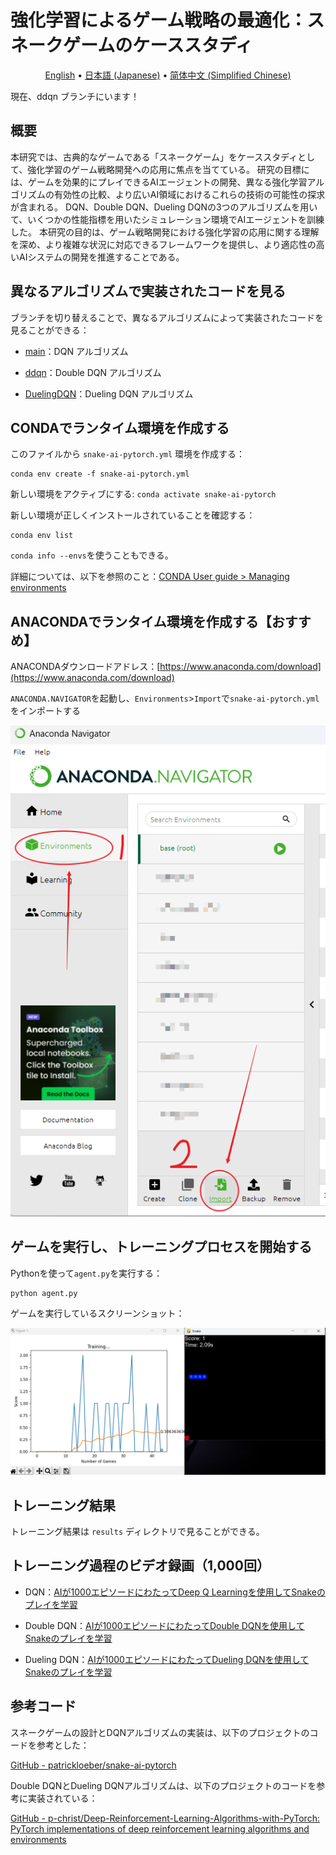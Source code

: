 # 強化学習によるゲーム戦略の最適化：スネークゲームのケーススタディ

<p align="center">
  <a href="README.md">English</a> •
  <a href="README.ja_JP.md">日本語 (Japanese)</a> •
  <a href="README.zh_CN.md">简体中文 (Simplified Chinese)</a> 
</p>

現在、ddqn ブランチにいます！

## 概要

本研究では、古典的なゲームである「スネークゲーム」をケーススタディとして、強化学習のゲーム戦略開発への応用に焦点を当てている。 研究の目標には、ゲームを効果的にプレイできるAIエージェントの開発、異なる強化学習アルゴリズムの有効性の比較、より広いAI領域におけるこれらの技術の可能性の探求が含まれる。 DQN、Double DQN、Dueling DQNの3つのアルゴリズムを用いて、いくつかの性能指標を用いたシミュレーション環境でAIエージェントを訓練した。 本研究の目的は、ゲーム戦略開発における強化学習の応用に関する理解を深め、より複雑な状況に対応できるフレームワークを提供し、より適応性の高いAIシステムの開発を推進することである。

## 異なるアルゴリズムで実装されたコードを見る

ブランチを切り替えることで、異なるアルゴリズムによって実装されたコードを見ることができる：

- [main](https://github.com/chenxingxu3/snake-ai-pytorch/tree/main)：DQN アルゴリズム

- [ddqn](https://github.com/chenxingxu3/snake-ai-pytorch/tree/ddqn)：Double DQN アルゴリズム

- [DuelingDQN](https://github.com/chenxingxu3/snake-ai-pytorch/tree/DuelingDQN)：Dueling DQN アルゴリズム

## CONDAでランタイム環境を作成する

このファイルから `snake-ai-pytorch.yml` 環境を作成する：

```shell
conda env create -f snake-ai-pytorch.yml
```

新しい環境をアクティブにする: `conda activate snake-ai-pytorch`

新しい環境が正しくインストールされていることを確認する：

```shell
conda env list
```

`conda info --envs`を使うこともできる。

詳細については、以下を参照のこと：[CONDA User guide  > Managing environments](https://conda.io/projects/conda/en/latest/user-guide/tasks/manage-environments.html)

## ANACONDAでランタイム環境を作成する【おすすめ】

ANACONDAダウンロードアドレス：[https://www.anaconda.com/download](https://www.anaconda.com/download)

`ANACONDA.NAVIGATOR`を起動し、`Environments`>`Import`で`snake-ai-pytorch.yml`をインポートする

![](assets_README.zh_CN/2024-06-25-11-41-49-image.png)

## ゲームを実行し、トレーニングプロセスを開始する

Pythonを使って`agent.py`を実行する：

```shell
python agent.py
```

ゲームを実行しているスクリーンショット：

![](assets_README.zh_CN/2024-06-25-11-48-31-image.png)

## トレーニング結果

トレーニング結果は `results` ディレクトリで見ることができる。

## トレーニング過程のビデオ録画（1,000回）

- DQN：[AIが1000エピソードにわたってDeep Q Learningを使用してSnakeのプレイを学習](https://odysee.com/@Xingxu:4/snake-dqn-1000-episodes:5?r=3voigLSm5Gk2uFYiE7h2PoseeErFC63k)

- Double DQN：[AIが1000エピソードにわたってDouble DQNを使用してSnakeのプレイを学習](https://odysee.com/@Xingxu:4/snake-ddqn-1000-episodes:6?r=3voigLSm5Gk2uFYiE7h2PoseeErFC63k)

- Dueling DQN：[AIが1000エピソードにわたってDueling DQNを使用してSnakeのプレイを学習](https://odysee.com/@Xingxu:4/snake-duelingdqn-1000-episodes:3?r=3voigLSm5Gk2uFYiE7h2PoseeErFC63k)

## 参考コード

スネークゲームの設計とDQNアルゴリズムの実装は、以下のプロジェクトのコードを参考とした：

[GitHub - patrickloeber/snake-ai-pytorch](https://github.com/patrickloeber/snake-ai-pytorch)

Double DQNとDueling DQNアルゴリズムは、以下のプロジェクトのコードを参考に実装されている：

[GitHub - p-christ/Deep-Reinforcement-Learning-Algorithms-with-PyTorch: PyTorch implementations of deep reinforcement learning algorithms and environments](https://github.com/p-christ/Deep-Reinforcement-Learning-Algorithms-with-PyTorch)
